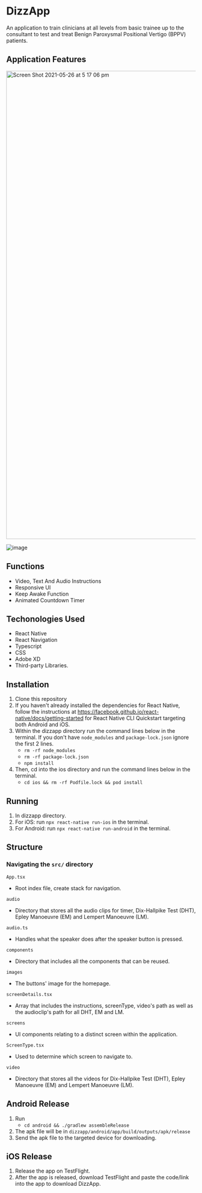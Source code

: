 # DizzApp
An application to train clinicians at all levels from basic trainee up to the consultant to test and treat Benign Paroxysmal Positional Vertigo (BPPV) patients.

## Application Features
<img width="1244" alt="Screen Shot 2021-05-26 at 5 17 06 pm" src="https://user-images.githubusercontent.com/37108397/119618478-4801d580-be46-11eb-8d36-f6e3be33667e.png">

![image](https://user-images.githubusercontent.com/37108397/119618843-b2b31100-be46-11eb-9704-b105e3db9a48.png)

## Functions
* Video, Text And Audio Instructions
* Responsive UI
* Keep Awake Function
* Animated Countdown Timer

## Techonologies Used
* React Native
* React Navigation
* Typescript
* CSS
* Adobe XD
* Third-party Libraries.

## Installation
1. Clone this repository
2. If you haven't already installed the dependencies for React Native, follow the instructions at https://facebook.github.io/react-native/docs/getting-started for React Native CLI Quickstart targeting both Android and iOS.
3. Within the dizzapp directory run the command lines below in the terminal. If you don't have `node_modules` and `package-lock.json` ignore the first 2 lines.
    - `rm -rf node_modules`
    - `rm -rf package-lock.json`
    - `npm install`
4. Then, cd into the ios directory and run the command lines below in the terminal.
    - `cd ios && rm -rf Podfile.lock && pod install`

## Running
1. In dizzapp directory.
2. For iOS: run `npx react-native run-ios` in the terminal.
3. For Android: run `npx react-native run-android` in the terminal.

## Structure
### Navigating the `src/` directory

`App.tsx`

- Root index file, create stack for navigation.

`audio`

- Directory that stores all the audio clips for timer, Dix-Hallpike Test (DHT), Epley Manoeuvre (EM) and Lempert Manoeuvre (LM).

`audio.ts`

- Handles what the speaker does after the speaker button is pressed.

`components`

- Directory that includes all the components that can be reused.

`images`

- The buttons' image for the homepage.

`screenDetails.tsx`

- Array that includes the instructions, screenType, video's path as well as the audioclip's path for all DHT, EM and LM.

`screens`

- UI components relating to a distinct screen within the application. 

`ScreenType.tsx`

- Used to determine which screen to navigate to.

`video`

- Directory that stores all the videos for Dix-Hallpike Test (DHT), Epley Manoeuvre (EM) and Lempert Manoeuvre (LM).

## Android Release
1. Run
    - `cd android && ./gradlew assembleRelease`
2. The apk file will be in `dizzapp/android/app/build/outputs/apk/release`
3. Send the apk file to the targeted device for downloading.

## iOS Release
1. Release the app on TestFlight.
2. After the app is released, download TestFlight and paste the code/link into the app to download DizzApp.
